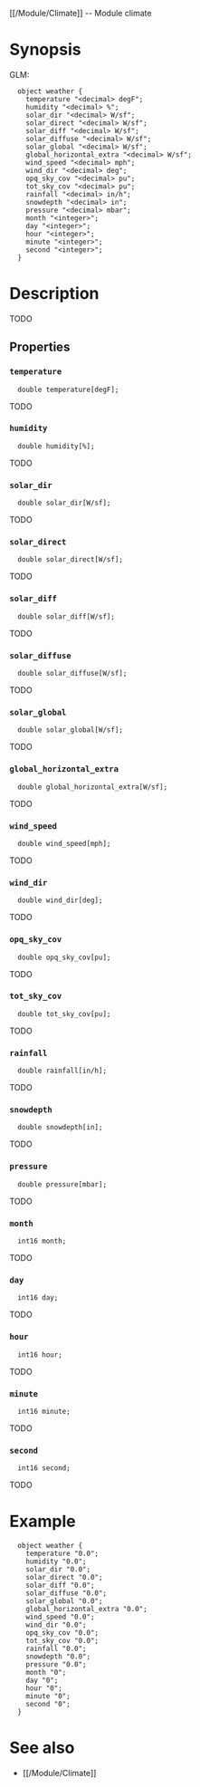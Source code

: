 [[/Module/Climate]] -- Module climate

# Synopsis
GLM:
~~~
  object weather {
    temperature "<decimal> degF";
    humidity "<decimal> %";
    solar_dir "<decimal> W/sf";
    solar_direct "<decimal> W/sf";
    solar_diff "<decimal> W/sf";
    solar_diffuse "<decimal> W/sf";
    solar_global "<decimal> W/sf";
    global_horizontal_extra "<decimal> W/sf";
    wind_speed "<decimal> mph";
    wind_dir "<decimal> deg";
    opq_sky_cov "<decimal> pu";
    tot_sky_cov "<decimal> pu";
    rainfall "<decimal> in/h";
    snowdepth "<decimal> in";
    pressure "<decimal> mbar";
    month "<integer>";
    day "<integer>";
    hour "<integer>";
    minute "<integer>";
    second "<integer>";
  }
~~~

# Description

TODO

## Properties

### `temperature`
~~~
  double temperature[degF];
~~~

TODO

### `humidity`
~~~
  double humidity[%];
~~~

TODO

### `solar_dir`
~~~
  double solar_dir[W/sf];
~~~

TODO

### `solar_direct`
~~~
  double solar_direct[W/sf];
~~~

TODO

### `solar_diff`
~~~
  double solar_diff[W/sf];
~~~

TODO

### `solar_diffuse`
~~~
  double solar_diffuse[W/sf];
~~~

TODO

### `solar_global`
~~~
  double solar_global[W/sf];
~~~

TODO

### `global_horizontal_extra`
~~~
  double global_horizontal_extra[W/sf];
~~~

TODO

### `wind_speed`
~~~
  double wind_speed[mph];
~~~

TODO

### `wind_dir`
~~~
  double wind_dir[deg];
~~~

TODO

### `opq_sky_cov`
~~~
  double opq_sky_cov[pu];
~~~

TODO

### `tot_sky_cov`
~~~
  double tot_sky_cov[pu];
~~~

TODO

### `rainfall`
~~~
  double rainfall[in/h];
~~~

TODO

### `snowdepth`
~~~
  double snowdepth[in];
~~~

TODO

### `pressure`
~~~
  double pressure[mbar];
~~~

TODO

### `month`
~~~
  int16 month;
~~~

TODO

### `day`
~~~
  int16 day;
~~~

TODO

### `hour`
~~~
  int16 hour;
~~~

TODO

### `minute`
~~~
  int16 minute;
~~~

TODO

### `second`
~~~
  int16 second;
~~~

TODO

# Example

~~~
  object weather {
    temperature "0.0";
    humidity "0.0";
    solar_dir "0.0";
    solar_direct "0.0";
    solar_diff "0.0";
    solar_diffuse "0.0";
    solar_global "0.0";
    global_horizontal_extra "0.0";
    wind_speed "0.0";
    wind_dir "0.0";
    opq_sky_cov "0.0";
    tot_sky_cov "0.0";
    rainfall "0.0";
    snowdepth "0.0";
    pressure "0.0";
    month "0";
    day "0";
    hour "0";
    minute "0";
    second "0";
  }
~~~

# See also
* [[/Module/Climate]]

